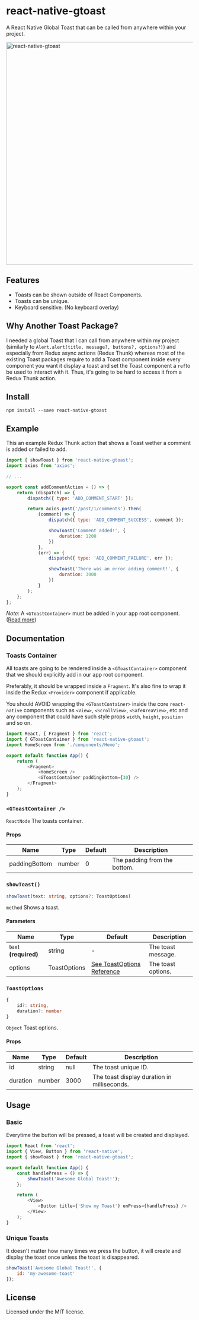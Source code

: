 # react-native-gtoast
A React Native Global Toast that can be called from anywhere within your project.

<a href="https://user-images.githubusercontent.com/32100313/139118903-4a7e2fab-d087-4d75-959c-84280113ecc2.gif"><img src="https://user-images.githubusercontent.com/32100313/139118903-4a7e2fab-d087-4d75-959c-84280113ecc2.gif" height="600" alt="react-native-gtoast" /></a>

## Features

- Toasts can be shown outside of React Components.
- Toasts can be unique.
- Keyboard sensitive. (No keyboard overlay)

## Why Another Toast Package?

I needed a global Toast that I can call from anywhere within my project (similarly to `Alert.alert(title, message?, buttons?, options?)`) and especially from Redux async actions (Redux Thunk) whereas most of the existing Toast packages require to add a Toast component inside every component you want it display a toast and set the Toast component a `ref`to be used to interact with it. Thus, it's going to be hard to access it from a Redux Thunk action.

## Install

```
npm install --save react-native-gtoast
```

## Example

This an example Redux Thunk action that shows a Toast wether a comment is added or failed to add.

```javascript
import { showToast } from 'react-native-gtoast';
import axios from 'axios';

// ...

export const addCommentAction = () => {
	return (dispatch) => {
		dispatch({ type: 'ADD_COMMENT_START' });

        return axios.post('/post/1/comments').then(
			(comment) => {
                dispatch({ type: 'ADD_COMMENT_SUCCESS', comment });

                showToast('Comment added!', {
                    duration: 1200
                })
            },
			(err) => {
                dispatch({ type: 'ADD_COMMENT_FAILURE', err });

                showToast('There was an error adding comment!', {
                    duration: 3000
                })
            }
		);
	};
};
```

*Note:* A `<GToastContainer>` must be added in your app root component. (<a href="#toasts-container">Read more</a>)

## Documentation

### Toasts Container

All toasts are going to be rendered inside a `<GToastContainer>` component that we should explicitly add in our app root component.

Preferably, it should be wrapped inside a `Fragment`. It's also fine to wrap it inside the Redux `<Provider>` component if applicable.

You should AVOID wrapping the `<GToastContainer>` inside the core `react-native` components such as `<View>`, `<ScrollView>`, `<SafeAreaView>`, etc and any component that could have such style props `width`, `height`, `position` and so on.

```javascript
import React, { Fragment } from 'react';
import { GToastContainer } from 'react-native-gtoast';
import HomeScreen from './components/Home';

export default function App() {
    return (
        <Fragment>
            <HomeScreen />
            <GToastContainer paddingBottom={30} />
        </Fragment>
    );
}
```

### `<GToastContainer />`

`ReactNode` The toasts container.

#### Props

| Name | Type | Default | Description |
| ---- | ---- | ------- | ----------- |
| paddingBottom | number | 0 | The padding from the bottom. |

### `showToast()`

```typescript
showToast(text: string, options?: ToastOptions)
```

`method` Shows a toast.

#### Parameters

| Name | Type | Default | Description |
| ---- | ---- | ------- | ----------- |
| text **(required)** | string       | - | The toast message. |
| options             | ToastOptions | <a href="#toastoptions">See ToastOptions Reference</a> | The toast options. |

### `ToastOptions`

```typescript
{
    id?: string,
    duration?: number
}
```

`Object` Toast options.

#### Props

| Name | Type | Default | Description |
| ---- | ---- | ------- | ----------- |
| id       | string | null | The toast unique ID. |
| duration | number| 3000 | The toast display duration in milliseconds. |

## Usage

### Basic

Everytime the button will be pressed, a toast will be created and displayed.

```javascript
import React from 'react';
import { View, Button } from 'react-native';
import { showToast } from 'react-native-gtoast';

export default function App() {
    const handlePress = () => {
        showToast('Awesome Global Toast!');
    };

    return (
        <View>
            <Button title={'Show my Toast'} onPress={handlePress} />
        </View>
    );
}
```

### Unique Toasts

It doesn't matter how many times we press the button, it will create and display the toast once unless the toast is disappeared.

```javascript
showToast('Awesome Global Toast!', {
    id: 'my-awesome-toast'
});
```

## License

Licensed under the MIT license.
